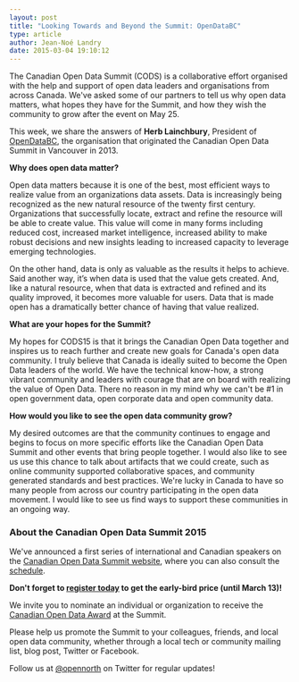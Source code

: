 ```yaml
---
layout: post
title: "Looking Towards and Beyond the Summit: OpenDataBC"
type: article
author: Jean-Noé Landry
date: 2015-03-04 19:10:12
---
```


The Canadian Open Data Summit (CODS) is a collaborative effort organised with the help and support of open data leaders and organisations from across Canada. We've asked some of our partners to tell us why open data matters, what hopes they have for the Summit, and how they wish the community to grow after the event on May 25. 

This week, we share the answers of **Herb Lainchbury**, President of [OpenDataBC](https://www.opendatabc.ca/), the organisation that originated the Canadian Open Data Summit in Vancouver in 2013. 

**Why does open data matter?**

Open data matters because it is one of the best, most efficient ways to realize value from an organizations data assets.  Data is increasingly being recognized as the new natural resource of the twenty first century.  Organizations that successfully locate, extract and refine the resource will be able to create value.  This value will come in many forms including reduced cost, increased market intelligence, increased ability to make robust decisions and new insights leading to increased capacity to leverage emerging technologies.

On the other hand, data is only as valuable as the results it helps to achieve. Said another way, it’s when data is used that the value gets created. And, like a natural resource, when that data is extracted and refined and its quality improved, it becomes more valuable for users. Data that is made open has a dramatically better chance of having that value realized.

**What are your hopes for the Summit?**

My hopes for CODS15 is that it brings the Canadian Open Data together and inspires us to reach further and create new goals for Canada's open data community. I truly believe that Canada is ideally suited to become the Open Data leaders of the world. We have the technical know-how, a strong vibrant community and leaders with courage that are on board with realizing the value of Open Data. There no reason in my mind why we can't be #1 in open government data, open corporate data and open community data.

**How would you like to see the open data community grow?**

My desired outcomes are that the community continues to engage and begins to focus on more specific efforts like the Canadian Open Data Summit and other events that bring people together. I would also like to see us use this chance to talk about artifacts that we could create, such as online community supported collaborative spaces, and community generated standards and best practices. We're lucky in Canada to have so many people from across our country participating in the open data movement. I would like to see us find ways to support these communities in an ongoing way.

### About the Canadian Open Data Summit 2015

We've announced a first series of international and Canadian speakers on the [Canadian Open Data Summit website](http://opendatasummit.ca/en/), where you can also consult the [schedule](http://opendatasummit.ca/schedule/).

**Don't forget to [register today](http://www.eventbrite.ca/e/canadian-open-data-summit-2015-sommet-canadien-des-donnees-ouvertes-2015-tickets-15458440612) to get the early-bird price (until March 13)!**

We invite you to nominate an individual or organization to receive the [Canadian Open Data Award](http://opendatasummit.ca/awards/) at the Summit.

Please help us promote the Summit to your colleagues, friends, and local open data community, whether through a local tech or community mailing list, blog post, Twitter or Facebook.

Follow us at [@opennorth](https://twitter.com/opennorth) on Twitter for regular updates!
